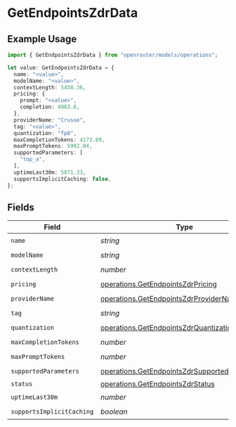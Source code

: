 # GetEndpointsZdrData

## Example Usage

```typescript
import { GetEndpointsZdrData } from "openrouter/models/operations";

let value: GetEndpointsZdrData = {
  name: "<value>",
  modelName: "<value>",
  contextLength: 5458.36,
  pricing: {
    prompt: "<value>",
    completion: 4963.6,
  },
  providerName: "Crusoe",
  tag: "<value>",
  quantization: "fp8",
  maxCompletionTokens: 4173.89,
  maxPromptTokens: 5992.04,
  supportedParameters: [
    "top_a",
  ],
  uptimeLast30m: 5871.33,
  supportsImplicitCaching: false,
};
```

## Fields

| Field                                                                                                          | Type                                                                                                           | Required                                                                                                       | Description                                                                                                    |
| -------------------------------------------------------------------------------------------------------------- | -------------------------------------------------------------------------------------------------------------- | -------------------------------------------------------------------------------------------------------------- | -------------------------------------------------------------------------------------------------------------- |
| `name`                                                                                                         | *string*                                                                                                       | :heavy_check_mark:                                                                                             | N/A                                                                                                            |
| `modelName`                                                                                                    | *string*                                                                                                       | :heavy_check_mark:                                                                                             | N/A                                                                                                            |
| `contextLength`                                                                                                | *number*                                                                                                       | :heavy_check_mark:                                                                                             | N/A                                                                                                            |
| `pricing`                                                                                                      | [operations.GetEndpointsZdrPricing](../../models/operations/getendpointszdrpricing.md)                         | :heavy_check_mark:                                                                                             | N/A                                                                                                            |
| `providerName`                                                                                                 | [operations.GetEndpointsZdrProviderName](../../models/operations/getendpointszdrprovidername.md)               | :heavy_check_mark:                                                                                             | N/A                                                                                                            |
| `tag`                                                                                                          | *string*                                                                                                       | :heavy_check_mark:                                                                                             | N/A                                                                                                            |
| `quantization`                                                                                                 | [operations.GetEndpointsZdrQuantization](../../models/operations/getendpointszdrquantization.md)               | :heavy_check_mark:                                                                                             | N/A                                                                                                            |
| `maxCompletionTokens`                                                                                          | *number*                                                                                                       | :heavy_check_mark:                                                                                             | N/A                                                                                                            |
| `maxPromptTokens`                                                                                              | *number*                                                                                                       | :heavy_check_mark:                                                                                             | N/A                                                                                                            |
| `supportedParameters`                                                                                          | [operations.GetEndpointsZdrSupportedParameter](../../models/operations/getendpointszdrsupportedparameter.md)[] | :heavy_check_mark:                                                                                             | N/A                                                                                                            |
| `status`                                                                                                       | [operations.GetEndpointsZdrStatus](../../models/operations/getendpointszdrstatus.md)                           | :heavy_minus_sign:                                                                                             | N/A                                                                                                            |
| `uptimeLast30m`                                                                                                | *number*                                                                                                       | :heavy_check_mark:                                                                                             | N/A                                                                                                            |
| `supportsImplicitCaching`                                                                                      | *boolean*                                                                                                      | :heavy_check_mark:                                                                                             | N/A                                                                                                            |